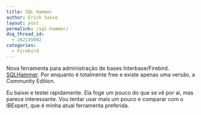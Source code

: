 ```yaml
---
title: SQL Hammer
author: Erick Sasse
layout: post
permalink: /sql-hammer/
dsq_thread_id:
  - 262145002
categories:
  - Firebird
---
```

Nova ferramenta para administra&ccedil;&atilde;o de bases Interbase/Firebird. [SQLHammer][1]. Por enquanto &eacute; totalmente free e existe apenas uma vers&atilde;o, a Community Edition. 

Eu baixei e testei rapidamente. Ela foge um pouco do que se v&ecirc; por ai, mas parece interessante. Vou tentar usar mais um pouco e comparar com o IBExpert, que &eacute; minha atual ferramenta preferida.

 [1]: http://metadataforge.com